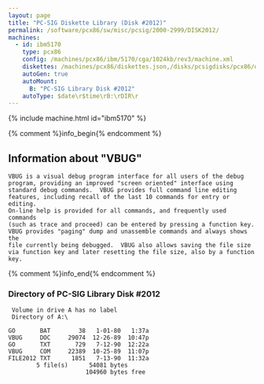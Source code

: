```yaml
---
layout: page
title: "PC-SIG Diskette Library (Disk #2012)"
permalink: /software/pcx86/sw/misc/pcsig/2000-2999/DISK2012/
machines:
  - id: ibm5170
    type: pcx86
    config: /machines/pcx86/ibm/5170/cga/1024kb/rev3/machine.xml
    diskettes: /machines/pcx86/diskettes.json,/disks/pcsigdisks/pcx86/diskettes.json
    autoGen: true
    autoMount:
      B: "PC-SIG Library Disk #2012"
    autoType: $date\r$time\rB:\rDIR\r
---
```


{% include machine.html id="ibm5170" %}

{% comment %}info_begin{% endcomment %}

## Information about "VBUG"

    VBUG is a visual debug program interface for all users of the debug
    program, providing an improved "screen oriented" interface using
    standard debug commands.  VBUG provides full command line editing
    features, including recall of the last 10 commands for entry or editing.
    On-line help is provided for all commands, and frequently used commands
    (such as trace and proceed) can be entered by pressing a function key.
    VBUG provides "paging" dump and unassemble commands and always shows the
    file currently being debugged.  VBUG also allows saving the file size
    via function key and later resetting the file size, also by a function
    key.
{% comment %}info_end{% endcomment %}


### Directory of PC-SIG Library Disk #2012

     Volume in drive A has no label
     Directory of A:\

    GO       BAT        38   1-01-80   1:37a
    VBUG     DOC     29074  12-26-89  10:47p
    GO       TXT       729   7-12-90  12:22a
    VBUG     COM     22389  10-25-89  11:07p
    FILE2012 TXT      1851   7-13-90  11:32a
            5 file(s)      54081 bytes
                          104960 bytes free
